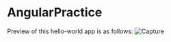 # AngularPractice
Preview of this hello-world app is as follows:
![Capture](https://user-images.githubusercontent.com/43849911/62421141-ae8a9200-b6ba-11e9-828b-d0d390eec0ba.JPG)
